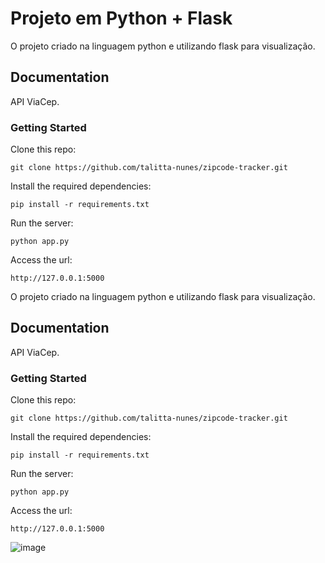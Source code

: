# Projeto em Python + Flask

O projeto criado na linguagem python e utilizando flask para visualização.

## Documentation
 API ViaCep.

### Getting Started

Clone this repo:
```
git clone https://github.com/talitta-nunes/zipcode-tracker.git
```

Install the required dependencies:
```
pip install -r requirements.txt
```

Run the server:
```
python app.py
```

Access the url:
```
http://127.0.0.1:5000
``` 

O projeto criado na linguagem python e utilizando flask para visualização.

## Documentation
 API ViaCep.

### Getting Started

Clone this repo:
```
git clone https://github.com/talitta-nunes/zipcode-tracker.git
```

Install the required dependencies:
```
pip install -r requirements.txt
```

Run the server:
```
python app.py
```

Access the url:
```
http://127.0.0.1:5000
``` 
![image](https://github.com/talitta-nunes/zipcode-tracker/assets/70520439/a9f77a37-c0ab-4ce2-83cd-d96b3257cee8)
